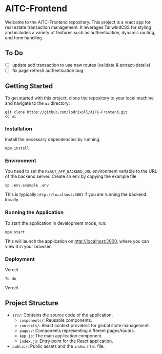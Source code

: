 AITC-Frontend
====================
Welcome to the AITC-Frontend repository. This project is a react app for real estate transaction management. It leverages TailwindCSS for styling and includes a variety of features such as authentication, dynamic routing, and form handling.

To Do
---------------
- [ ] update add transaction to use new routes (validate & extract-details)
- [ ] fix page refresh authentication bug

Getting Started
---------------
To get started with this project, clone the repository to your local machine and navigate to the `ui` directory:

```
git clone https://github.com/lodrixoll/AITC-Frontend.git
cd ui

```


### Installation

Install the necessary dependencies by running:

```
npm install

```


### Environment

You need to set the `REACT_APP_BACKEND_URL` environment variable to the URL of the backend server. Create an env by copying the example file.

```
cp .env.example .env
```

This is typically `http://localhost:3001` if you are running the backend locally.


### Running the Application

To start the application in development mode, run:

```
npm start

```

This will launch the application on <http://localhost:3000>, where you can view it in your browser.


### Deployment

Vercel

```
To do

```

Vercel


Project Structure
-----------------

* `src/`: Contains the source code of the application.
	+ `components/`: Reusable components.
	+ `contexts/`: React context providers for global state management.
	+ `pages/`: Components representing different pages/routes.
	+ `App.js`: The main application component.
	+ `index.js`: Entry point for the React application.
* `public/`: Public assets and the `index.html` file.

